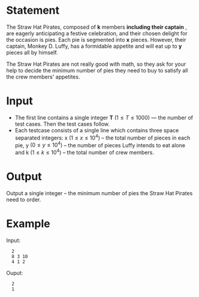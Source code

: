 
# Statement 
The Straw Hat Pirates, composed of **k** members **including their captain** , are eagerly anticipating a festive celebration, and their chosen delight for the occasion is pies. Each pie is segmented into **x** pieces. However, their captain, Monkey D. Luffy, has a formidable appetite and will eat up to **y** pieces all by himself. 

The Straw Hat Pirates are not really good with math, so they ask for your help to decide the minimum number of pies they need to buy to satisfy all the crew members' appetites. 
# Input 
- The first line contains a single integer **T** $(1≤T≤1000)$ — the number of test cases. Then the test cases follow. 
- Each testcase consists of a single line which contains three space separated integers: 
 x $(1 ≤ x ≤ 10^4)$ – the total number of pieces in each pie, y $(0 ≤ y ≤ 10^4)$ – the number of pieces Luffy intends to eat alone and  k $(1 ≤ k ≤ 10^4)$ – the total number of crew members. 
# Output 
Output a single integer – the minimum number of pies the Straw Hat Pirates need to order. 
# Example 
Input: 

```
  2
  8 3 10 
  4 1 2
```

Ouput:

```
  2
  1
```
